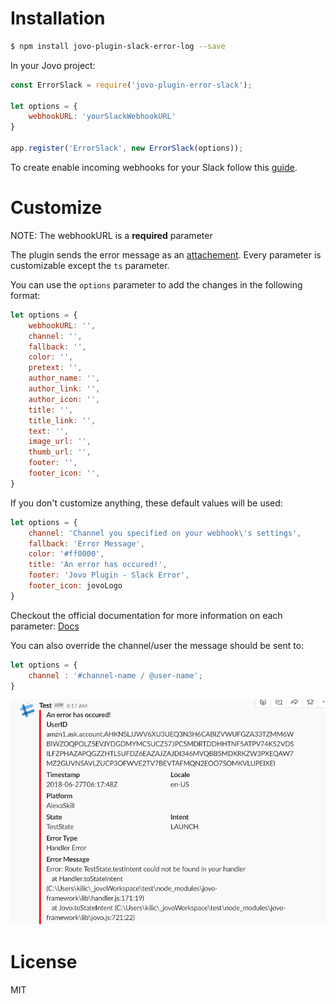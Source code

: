 # Installation
```sh
$ npm install jovo-plugin-slack-error-log --save
```

In your Jovo project:
```javascript
const ErrorSlack = require('jovo-plugin-error-slack');

let options = {
    webhookURL: 'yourSlackWebhookURL'
}

app.register('ErrorSlack', new ErrorSlack(options));
```
To create enable incoming webhooks for your Slack follow this [guide](https://api.slack.com/incoming-webhooks).

# Customize
NOTE: The webhookURL is a **required** parameter

The plugin sends the error message as an [attachement](https://api.slack.com/docs/message-attachments). Every parameter is customizable except the `ts` parameter.

You can use the `options` parameter to add the changes in the following format:
```javascript
let options = {
    webhookURL: '',
    channel: '',
    fallback: '',
    color: '',
    pretext: '', 
    author_name: '',
    author_link: '',
    author_icon: '',
    title: '',
    title_link: '',
    text: '',
    image_url: '',
    thumb_url: '',
    footer: '',
    footer_icon: '',
}
```
If you don't customize anything, these default values will be used:
```javascript
let options = {
    channel: 'Channel you specified on your webhook\'s settings',
    fallback: 'Error Message',
    color: '#ff0000',
    title: 'An error has occured!',
    footer: 'Jovo Plugin - Slack Error',
    footer_icon: jovoLogo
}
```
Checkout the official documentation for more information on each parameter: [Docs](https://api.slack.com/docs/message-attachments)

You can also override the channel/user the message should be sent to: 
```javascript
let options = {
    channel : '#channel-name / @user-name';
}
```

![Jovo Plugin Slack Error](./_images/slack-error-plugin.png)

# License

MIT